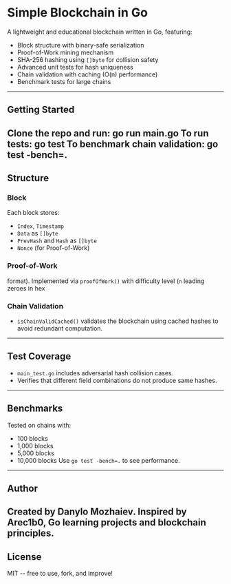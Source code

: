 # Simple Blockchain in Go
A lightweight and educational blockchain written in Go, featuring:
- Block structure with binary-safe serialization
- Proof-of-Work mining mechanism
- SHA-256 hashing using `[]byte` for collision safety
- Advanced unit tests for hash uniqueness
- Chain validation with caching (O(n) performance)
- Benchmark tests for large chains
---
## Getting Started
Clone the repo and run:
go run main.go
To run tests:
go test
To benchmark chain validation:
go test -bench=.
---
## Structure
### Block
Each block stores:
- `Index`, `Timestamp`
- `Data` as `[]byte`
- `PrevHash` and `Hash` as `[]byte`
- `Nonce` (for Proof-of-Work)
### Proof-of-Work
format).
Implemented via `proofOfWork()` with difficulty level (`n` leading zeroes in hex
### Chain Validation
- `isChainValidCached()` validates the blockchain using cached hashes to avoid redundant
computation.
---
## Test Coverage
- `main_test.go` includes adversarial hash collision cases.
- Verifies that different field combinations do not produce same hashes.
---
## Benchmarks
Tested on chains with:
- 100 blocks
- 1,000 blocks
- 5,000 blocks
- 10,000 blocks
Use `go test -bench=.` to see performance.
---
## Author
Created by Danylo Mozhaiev.
Inspired by Arec1b0, Go learning projects and blockchain principles.
---
## License
MIT -- free to use, fork, and improve!
